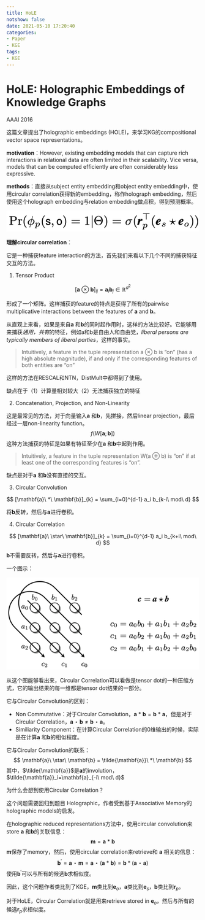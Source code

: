 ```yaml
---
title: HoLE
notshow: false
date: 2021-05-10 17:20:40
categories:
- Paper
- KGE
tags:
- KGE
---
```


# HoLE: Holographic Embeddings of Knowledge Graphs

AAAI 2016

这篇文章提出了holographic embeddings (HOLE)，来学习KG的compositional vector space representations。

<!--more-->

**motivation**：However, existing embedding models that can capture rich interactions in relational data are often limited in their scalability. Vice versa, models that can be computed efﬁciently are often considerably less expressive.

**methods**：直接从subject entity embedding和object entity embedding中，使用circular correlation获得新的embedding，称作holograph embedding，然后使用这个holograph embedding与relation embedding做点积，得到预测概率。

![](HoLE/image-20210418184909978.png)

**理解circular correlation**：

它是一种捕获feature interaction的方法，首先我们来看以下几个不同的捕获特征交互的方法。

1. Tensor Product

$$
[\mathbf{a}\ \otimes\ \mathbf{b}]_{ij} = \mathbf{a}_{i}\mathbf{b}_j \in \mathbb{R}^{d^2}
$$

形成了一个矩阵。这样捕获的feature的特点是获得了所有的pairwise multiplicative interactions between the features of $\mathbf{a}$ and $\mathbf{b}$。

从直观上来看，如果是来自$\mathbf{a}$ 和$\mathbf{b}$的同时起作用时，这样的方法比较好。它能够用来捕获*通用，共有*的特征，例如a和b是自由人和自由党，*liberal persons are typically members of liberal parties*，这样的事实。

> Intuitively, a feature in the tuple representation a ⊗ b is “on” (has a high absolute magnitude), if and only if the corresponding features of both entities are “on”

这样的方法在RESCAL和NTN，DistMult中都得到了使用。

缺点在于（1）计算量相对较大（2）无法捕获独立的特征

2. Concatenation, Projection, and Non-Linearity

这是最常见的方法，对于向量输入$\mathbf{a}$ 和$\mathbf{b}$，先拼接，然后linear projection，最后经过一层non-linearity function。
$$
f(W[\mathbf{a};\mathbf{b}])
$$
这种方法捕获的特征是如果有特征至少在$\mathbf{a}$ 和$\mathbf{b}$中起到作用。

> Intuitively, a feature in the tuple representation W(a ⊕ b) is “on” if at least one of the corresponding features is “on”.

缺点是对于$\mathbf{a}$ 和$\mathbf{b}$没有直接的交互。

3. Circular Convolution

$$
[\mathbf{a}\ *\ \mathbf{b}]_{k} = \sum_{i=0}^{d-1} a_i b_{k-i\ mod\ d}
$$

将$\mathbf{b}$反转，然后与$\mathbf{a}$进行卷积。

4. Circular Correlation

$$
[\mathbf{a}\ \star\ \mathbf{b}]_{k} = \sum_{i=0}^{d-1} a_i b_{k+i\ mod\ d}
$$

$\mathbf{b}$不需要反转，然后与$\mathbf{a}$进行卷积。

一个图示：

![](HoLE/image-20210418181121701.png)

从这个图能够看出来，Circular Correlation可以看做是tensor dot的一种压缩方式，它的输出结果的每一维都是tensor dot结果的一部分。

它与Circular Convolution的区别：

- Non Commutative：对于Circular Convolution，$\mathbf{a}\ *\ \mathbf{b} = \mathbf{b}\ *\ \mathbf{a}$，但是对于Circular Correlation，$\mathbf{a}\ \star\ \mathbf{b} \not= \mathbf{b}\ \star\ \mathbf{a}$。
- Similiarity Component：在计算Circular Correlation的0维输出的时候，实际是在计算$\mathbf{a}$ 和$\mathbf{b}$的相似程度。

它与Circular Convolution的联系：
$$
\mathbf{a}\ \star\ \mathbf{b} = \tilde{\mathbf{a}}\ *\ \mathbf{b}
$$
其中，$\tilde{\mathbf{a}}$是$\mathbf{a}$的involution，$\tilde{\mathbf{a}}_i=\mathbf{a}_{-i\ mod\ d}$

为什么会想到使用Circular Correlation？

这个问题需要回归到题目 Holographic，作者受到基于Associative Memory的holographic models的启发。

在holographic reduced representations方法中，使用circular convolution来store $\mathbf{a}$ 和$\mathbf{b}$的关联信息：
$$
\mathbf{m} = \mathbf{a}\ *\ \mathbf{b}
$$
$\mathbf{m}$保存了memory，然后，使用circular correlation来retrieve和 $\mathbf{a}$ 相关的信息：
$$
\mathbf{b}^\prime = \mathbf{a}\ \star\ \mathbf{m} = \mathbf{a}\ \star\  (\mathbf{a}\ *\ \mathbf{b} )= \mathbf{b} * (\mathbf{a}\ \star\ \mathbf{a})
$$
使用$\mathbf{b}^\prime$可以与所有的候选$\mathbf{b}$求相似度。

因此，这个问题作者类比到了KGE，$\mathbf{m}$类比到$\mathbf{e}_o$，$\mathbf{a}$类比到$\mathbf{e}_s$，$\mathbf{b}$类比到$\mathbf{r}_p$。

对于HoLE，Circular Correlation就是用来retrieve stored in $\mathbf{e}_o$，然后与所有的候选$\mathbf{r}_p$求相似度。